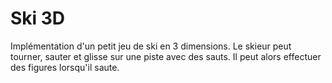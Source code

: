 # Ski 3D

Implémentation d'un petit jeu de ski en 3 dimensions.
Le skieur peut tourner, sauter et glisse sur une piste avec des sauts. Il peut alors effectuer des figures lorsqu'il saute.
